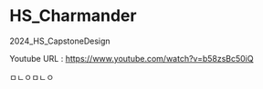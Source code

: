 # HS_Charmander
2024_HS_CapstoneDesign

Youtube URL : https://www.youtube.com/watch?v=b58zsBc50iQ

ㅁㄴㅇㅁㄴㅇ
